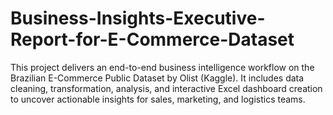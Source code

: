 # Business-Insights-Executive-Report-for-E-Commerce-Dataset
This project delivers an end-to-end business intelligence workflow on the Brazilian E-Commerce Public Dataset by Olist (Kaggle). It includes data cleaning, transformation, analysis, and interactive Excel dashboard creation to uncover actionable insights for sales, marketing, and logistics teams.
